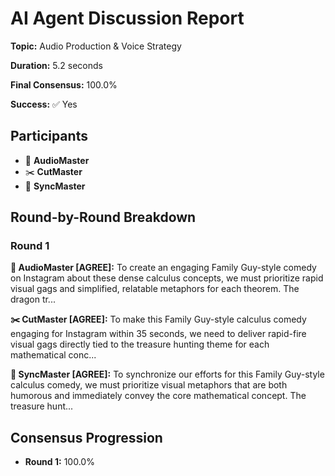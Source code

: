 # AI Agent Discussion Report

**Topic:** Audio Production & Voice Strategy

**Duration:** 5.2 seconds

**Final Consensus:** 100.0%

**Success:** ✅ Yes

## Participants

- 🎵 **AudioMaster**
- ✂️ **CutMaster**
- 🎯 **SyncMaster**

## Round-by-Round Breakdown

### Round 1

**🎵 AudioMaster [AGREE]:** To create an engaging Family Guy-style comedy on Instagram about these dense calculus concepts, we must prioritize rapid visual gags and simplified, relatable metaphors for each theorem. The dragon tr...

**✂️ CutMaster [AGREE]:** To make this Family Guy-style calculus comedy engaging for Instagram within 35 seconds, we need to deliver rapid-fire visual gags directly tied to the treasure hunting theme for each mathematical conc...

**🎯 SyncMaster [AGREE]:** To synchronize our efforts for this Family Guy-style calculus comedy, we must prioritize visual metaphors that are both humorous and immediately convey the core mathematical concept. The treasure hunt...

## Consensus Progression

- **Round 1:** 100.0%
